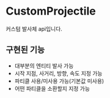 # CustomProjectile
 커스텀 발사체 api입니다.
 
 구현된 기능
 --
 - 대부분의 엔티티 발사 가능
 - 시작 지점, 사거리, 방향, 속도 지정 가능
 - 파티클 사용/미사용 가능(기본값 미사용)
 - 어떤 파티클을 소환할지 지정 가능
